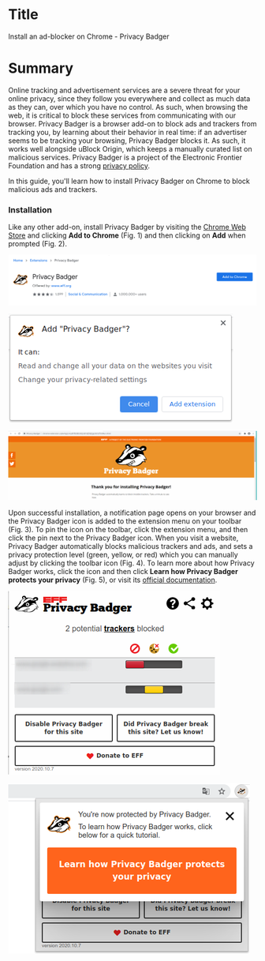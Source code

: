 # Title  #
Install an ad-blocker on Chrome - Privacy Badger

# Summary #

Online tracking and advertisement services are a severe threat for your online
privacy, since they follow you everywhere and collect as much data as they can,
over which you have no control. As such, when browsing the web, it is critical
to block these services from communicating with our browser. Privacy Badger is a
browser add-on to block ads and trackers from tracking you, by learning about
their behavior in real time: if an advertiser seems to be tracking your
browsing, Privacy Badger blocks it. As such, it works well alongside uBlock
Origin, which keeps a manually curated list on malicious services. Privacy
Badger is a project of the Electronic Frontier Foundation and has a strong
[privacy policy](https://www.eff.org/code/privacy/policy).

In this guide, you'll learn how to install Privacy Badger on Chrome to block
malicious ads and trackers.

### Installation ###
 
 Like any other add-on, install Privacy Badger by visiting the [Chrome Web Store](https://chrome.google.com/webstore/detail/privacy-badger/pkehgijcmpdhfbdbbnkijodmdjhbjlgp)
and clicking **Add to Chrome** (Fig. 1) and then clicking on **Add** when
prompted (Fig. 2).

![Fig. 1: Download Privacy Badger](../images/Chrome/badger-add.png)

![Fig. 2: Add Privacy Badger to Chrome](../images/Chrome/badger-prompt.png)

![Fig. 3: Notification of successful installation](../images/Chrome/badger-notify.png)

Upon successful installation, a notification page opens on your browser and
the Privacy Badger icon is added to the extension menu on your toolbar (Fig. 3).
To pin the icon on the toolbar, click the extension menu, and then click the pin
next to the Privacy Badger icon. When you visit a website, Privacy Badger
automatically blocks malicious trackers and ads, and sets a privacy protection
level (green, yellow, or red) which you can manually adjust by clicking the
toolbar icon (Fig. 4). To learn more about how Privacy Badger works, click the
icon and then click **Learn how Privacy Badger protects your privacy** (Fig. 5), or
visit its [official documentation](https://privacybadger.org/).

![Fig. 4: Privacy Badger pop-up interface](../images/Chrome/badger-test.png)

![Fig. 5: Learn more about Privacy Badger](../images/Chrome/badger-learn.png)
